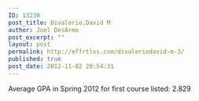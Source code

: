 ```yaml
---
ID: 13230
post_title: Divalerio,David M
author: Joel DesArmo
post_excerpt: ""
layout: post
permalink: http://effrtlss.com/divaleriodavid-m-3/
published: true
post_date: 2012-11-02 20:54:31
---
```

<p>Average GPA in Spring 2012 for first course listed: 2.829</p>